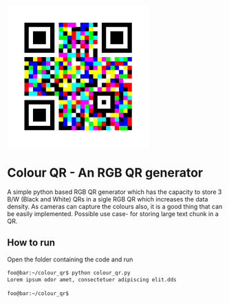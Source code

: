 ![Image of RGB QR](https://github.com/Azam31416/colour_qr/blob/main/colour_qr.png?raw=true)
# Colour QR - An RGB QR generator
A simple python based RGB QR generator which has the capacity to store 3 B/W (Black and White) QRs in a sigle RGB QR which increases the data density. As cameras can capture the colours also, it is a good thing that can be easily implemented. Possible use case- for storing large text chunk in a QR.

## How to run
Open the folder containing the code and run
```console
foo@bar:~/colour_qr$ python colour_qr.py
Lorem ipsum odor amet, consectetuer adipiscing elit.dds

foo@bar:~/colour_qr$
```
